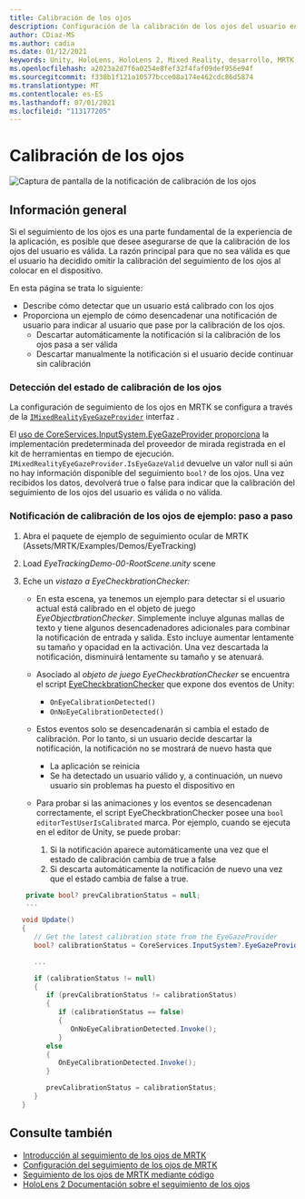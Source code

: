 ```yaml
---
title: Calibración de los ojos
description: Configuración de la calibración de los ojos del usuario en MRTK
author: CDiaz-MS
ms.author: cadia
ms.date: 01/12/2021
keywords: Unity, HoloLens, HoloLens 2, Mixed Reality, desarrollo, MRTK, EyeTracking, Calibración,
ms.openlocfilehash: a2023a2d7f6a0254e8fef32f4faf09def956e94f
ms.sourcegitcommit: f338b1f121a10577bcce08a174e462cdc86d5874
ms.translationtype: MT
ms.contentlocale: es-ES
ms.lasthandoff: 07/01/2021
ms.locfileid: "113177205"
---
```

# <a name="eye-calibration"></a>Calibración de los ojos

![Captura de pantalla de la notificación de calibración de los ojos](../../images/eye-tracking/mrtk_et_calibration_notification_example.jpg)

## <a name="overview"></a>Información general

Si el seguimiento de los ojos es una parte fundamental de la experiencia de la aplicación, es posible que desee asegurarse de que la calibración de los ojos del usuario es válida.
La razón principal para que no sea válida es que el usuario ha decidido omitir la calibración del seguimiento de los ojos al colocar en el dispositivo.

En esta página se trata lo siguiente:

- Describe cómo detectar que un usuario está calibrado con los ojos
- Proporciona un ejemplo de cómo desencadenar una notificación de usuario para indicar al usuario que pase por la calibración de los ojos.
  - Descartar automáticamente la notificación si la calibración de los ojos pasa a ser válida
  - Descartar manualmente la notificación si el usuario decide continuar sin calibración

### <a name="how-to-detect-the-eye-calibration-state"></a>Detección del estado de calibración de los ojos

La configuración de seguimiento de los ojos en MRTK se configura a través de la [`IMixedRealityEyeGazeProvider`](xref:Microsoft.MixedReality.Toolkit.Input.IMixedRealityEyeGazeProvider) interfaz .

El [uso de CoreServices.InputSystem.EyeGazeProvider proporciona](eye-tracking-eye-gaze-provider.md) la implementación predeterminada del proveedor de mirada registrada en el kit de herramientas en tiempo de ejecución. `IMixedRealityEyeGazeProvider.IsEyeGazeValid` devuelve un valor null si aún no hay información disponible del seguimiento `bool?` de los ojos.
Una vez recibidos los datos, devolverá true o false para indicar que la calibración del seguimiento de los ojos del usuario es válida o no válida.

### <a name="sample-eye-calibration-notification---step-by-step"></a>Notificación de calibración de los ojos de ejemplo: paso a paso

1. Abra el paquete de ejemplo de seguimiento ocular de MRTK (Assets/MRTK/Examples/Demos/EyeTracking)

2. Load _EyeTrackingDemo-00-RootScene.unity_ scene

3. Eche un _vistazo a EyeCheckbrationChecker:_
   - En esta escena, ya tenemos un ejemplo para detectar si el usuario actual está calibrado en el objeto de juego *_EyeObjectbrationChecker_*.
Simplemente incluye algunas mallas de texto y tiene algunos desencadenadores adicionales para combinar la notificación de entrada y salida. Esto incluye aumentar lentamente su tamaño y opacidad en la activación.
Una vez descartada la notificación, disminuirá lentamente su tamaño y se atenuará.

   - Asociado al *_objeto de juego EyeCheckbrationChecker_* se encuentra el script [EyeCheckbrationChecker](xref:Microsoft.MixedReality.Toolkit.Examples.Demos.EyeTracking.EyeCalibrationChecker) que expone dos eventos de Unity:
      - `OnEyeCalibrationDetected()`
      - `OnNoEyeCalibrationDetected()`

   - Estos eventos solo se desencadenarán si cambia el estado de calibración. Por lo tanto, si un usuario decide descartar la notificación, la notificación no se mostrará de nuevo hasta que
      - La aplicación se reinicia
      - Se ha detectado un usuario válido y, a continuación, un nuevo usuario sin problemas ha puesto el dispositivo en

   - Para probar si las animaciones y los eventos se desencadenan correctamente, el script EyeCheckbrationChecker posee una `bool editorTestUserIsCalibrated` marca. Por ejemplo, cuando se ejecuta en el editor de Unity, se puede probar:
      1. Si la notificación aparece automáticamente una vez que el estado de calibración cambia de true a false
      1. Si descarta automáticamente la notificación de nuevo una vez que el estado cambia de false a true.

```c#
    private bool? prevCalibrationStatus = null;
    ...

   void Update()
   {
      // Get the latest calibration state from the EyeGazeProvider
      bool? calibrationStatus = CoreServices.InputSystem?.EyeGazeProvider?.IsEyeCalibrationValid;

      ...

      if (calibrationStatus != null)
      {
         if (prevCalibrationStatus != calibrationStatus)
         {
            if (calibrationStatus == false)
            {
               OnNoEyeCalibrationDetected.Invoke();
            }
         else
         {
            OnEyeCalibrationDetected.Invoke();
         }

         prevCalibrationStatus = calibrationStatus;
      }
   }
```

## <a name="see-also"></a>Consulte también

- [Introducción al seguimiento de los ojos de MRTK](eye-tracking-main.md)
- [Configuración del seguimiento de los ojos de MRTK](eye-tracking-basic-setup.md)
- [Seguimiento de los ojos de MRTK mediante código](eye-tracking-eye-gaze-provider.md)
- [HoloLens 2 Documentación sobre el seguimiento de los ojos](/windows/mixed-reality/eye-tracking)
